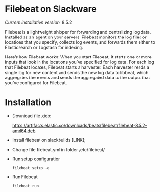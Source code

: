 # Filebeat on Slackware

*Current installation version:* 8.5.2

Filebeat is a lightweight shipper for forwarding and centralizing log data. Installed as an agent on your servers, Filebeat monitors the log files or locations that you specify, collects log events, and forwards them either to Elasticsearch or Logstash for indexing.

Here’s how Filebeat works: When you start Filebeat, it starts one or more inputs that look in the locations you’ve specified for log data. For each log that Filebeat locates, Filebeat starts a harvester. Each harvester reads a single log for new content and sends the new log data to libbeat, which aggregates the events and sends the aggregated data to the output that you’ve configured for Filebeat.


# Installation

- Download file .deb:
    
    https://artifacts.elastic.co/downloads/beats/filebeat/filebeat-8.5.2-amd64.deb
- Install filebeat on slackbuilds [LINK];

- Change file filebeat.yml in folder /etc/filebeat/

- Run setup configuration

    `filebeat setup -e`

- Run Filebeat

    `filebeat run `